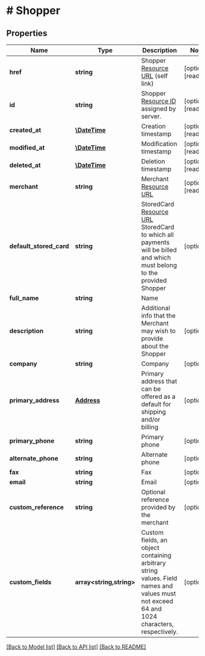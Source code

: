 # # Shopper

## Properties

Name | Type | Description | Notes
------------ | ------------- | ------------- | -------------
**href** | **string** | Shopper [Resource URL](#section/Overview/Values) (self link) | [optional] [readonly]
**id** | **string** | Shopper [Resource ID](#section/Overview/Values) assigned by server. | [optional] [readonly]
**created_at** | [**\DateTime**](\DateTime.md) | Creation timestamp | [optional] [readonly]
**modified_at** | [**\DateTime**](\DateTime.md) | Modification timestamp | [optional] [readonly]
**deleted_at** | [**\DateTime**](\DateTime.md) | Deletion timestamp | [optional] [readonly]
**merchant** | **string** | Merchant [Resource URL](#section/Overview/Values) | [optional] [readonly]
**default_stored_card** | **string** | StoredCard [Resource URL](#section/Overview/Values)  StoredCard to which all payments will be billed and which must belong to the provided Shopper | [optional]
**full_name** | **string** | Name |
**description** | **string** | Additional info that the Merchant may wish to provide about the Shopper | [optional]
**company** | **string** | Company | [optional]
**primary_address** | [**Address**](Address.md) | Primary address that can be offered as a default for shipping and/or billing | [optional]
**primary_phone** | **string** | Primary phone | [optional]
**alternate_phone** | **string** | Alternate phone | [optional]
**fax** | **string** | Fax | [optional]
**email** | **string** | Email | [optional]
**custom_reference** | **string** | Optional reference provided by the merchant | [optional]
**custom_fields** | **array<string,string>** | Custom fields, an object containing arbitrary string values.  Field names and values must not exceed 64 and 1024 characters, respectively. | [optional]

[[Back to Model list]](../../README.md#models) [[Back to API list]](../../README.md#endpoints) [[Back to README]](../../README.md)
